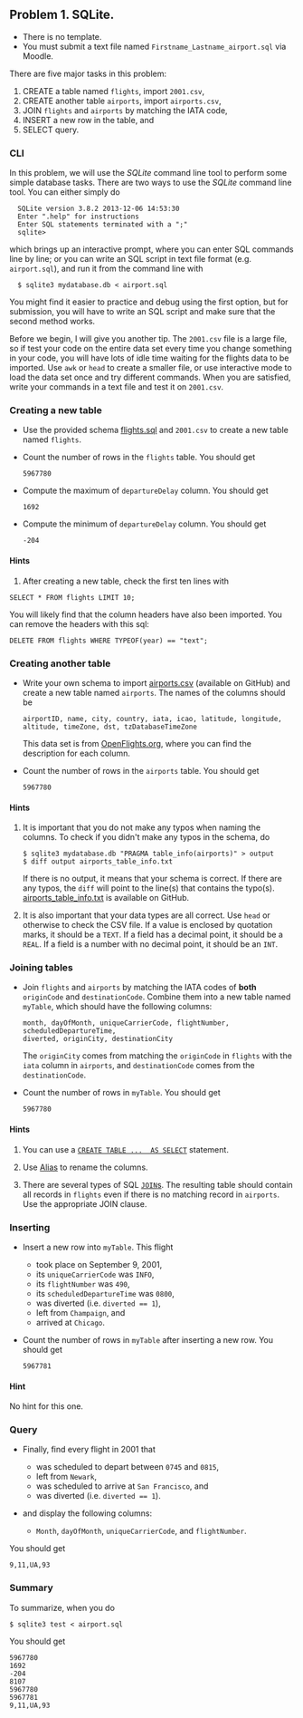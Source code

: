 ## Problem 1. SQLite.

- There is no template.
- You must submit a text file named `Firstname_Lastname_airport.sql`
  via Moodle.

There are five major tasks in this problem:

1. CREATE a table named `flights`, import `2001.csv`,
2. CREATE another table `airports`, import `airports.csv`,
3. JOIN `flights` and `airports` by matching the IATA code,
4. INSERT a new row in the table, and
5. SELECT query.

### CLI

In this problem, we will use the _SQLite_ command line tool to perform some
  simple database tasks. There are two ways to use the _SQLite_ command line
  tool. You can either simply do

```shell
  SQLite version 3.8.2 2013-12-06 14:53:30
  Enter ".help" for instructions
  Enter SQL statements terminated with a ";"
  sqlite> 
  ```

which brings up an interactive prompt, where you can enter SQL
  commands line by line; or you can write an SQL script in text
  file format (e.g. `airport.sql`), and run it from the command
  line with 

```shell
  $ sqlite3 mydatabase.db < airport.sql
```

You might find it easier to practice and debug using the
  first option, but for submission, you will have to write an
  SQL script and make sure that the second method works.

Before we begin, I will give you another tip. The `2001.csv` file is
  a large file, so if test your code on the entire data set
  every time you change something in your code, you will have lots
  of idle time waiting for the flights data to be imported.
  Use `awk` or `head` to create a smaller file,
  or use interactive mode to load the data set once and try different
  commands.
  When you are satisfied, write your commands in a text file and
  test it on `2001.csv`.

### Creating a new table

- Use the provided schema [flights.sql](flights.sql) and `2001.csv`
  to create a new table named `flights`.
- Count the number of rows in the `flights` table. You should get

  ```text
  5967780
  ```

- Compute the maximum of `departureDelay` column. You should get

  ```text
  1692
  ```

- Compute the minimum of `departureDelay` column. You should get

  ```text
  -204
  ```

#### Hints

1. After creating a new table, check the first ten lines with

  ```sqlite3
  SELECT * FROM flights LIMIT 10;
  ```

  You will likely find that the column headers have also been imported.
  You can remove the headers with this sql:

  ```sqlite3
  DELETE FROM flights WHERE TYPEOF(year) == "text";
  ```

### Creating another table

- Write your own schema to import [airports.csv](airports.csv)
  (available on GitHub) and create a new table named `airports`.
  The names of the columns should be

  ```text
  airportID, name, city, country, iata, icao, latitude, longitude, altitude, timeZone, dst, tzDatabaseTimeZone
  ```

  This data set is from [OpenFlights.org](http://openflights.org/data.html),
  where you can find the description for each column.

- Count the number of rows in the `airports` table. You should get

  ```text
  5967780
  ```

#### Hints

1. It is important that you do not make any typos when naming the columns.
   To check if you didn't make any typos in the schema, do

   ```shell
   $ sqlite3 mydatabase.db "PRAGMA table_info(airports)" > output
   $ diff output airports_table_info.txt
   ```

   If there is no output, it means that your schema is correct.
   If there are any typos, the `diff` will point to the line(s) that
   contains the typo(s). [airports\_table\_info.txt](airports_table_info.txt)
   is available on GitHub.

2. It is also important that your data types are all correct.
   Use `head` or otherwise to check the CSV file. If a value is enclosed
   by quotation marks, it should be a `TEXT`. If a field has a decimal point,
   it should be a `REAL`. If a field is a number with no decimal point,
   it should be an `INT`.

### Joining tables

- Join `flights` and `airports` by matching the IATA codes of **both**
  `originCode` and `destinationCode`. Combine them into a new table
  named `myTable`, which should have the following columns:

  ```text
  month, dayOfMonth, uniqueCarrierCode, flightNumber, scheduledDepartureTime,
  diverted, originCity, destinationCity
  ```

  The `originCity` comes from matching the `originCode` in `flights`
  with the `iata` column in `airports`, and `destinationCode` comes from
  the `destinationCode`.

- Count the number of rows in `myTable`. You should get

  ```text
  5967780
  ```

#### Hints

1. You can use a
   [`CREATE TABLE ...  AS SELECT`](https://www.sqlite.org/lang_createtable.html)   statement.

2. Use [Alias](http://en.wikipedia.org/wiki/Alias_%28SQL%29) to rename the
   columns.

3. There are several types of SQL
   [`JOIN`s](http://en.wikipedia.org/wiki/Join_%28SQL%29).
   The resulting table should contain all records in `flights`
   even if there is no matching record in `airports`. Use the appropriate
   JOIN clause.

### Inserting

- Insert a new row into `myTable`. This flight

  - took place on September 9, 2001,
  - its `uniqueCarrierCode` was `INFO`,
  - its `flightNumber` was `490`,
  - its `scheduledDepartureTime` was `0800`,
  - was diverted (i.e. `diverted == 1`),
  - left from `Champaign`, and
  - arrived at `Chicago`.

- Count the number of rows in `myTable` after inserting a new row.
  You should get

  ```text
  5967781
  ```

#### Hint

No hint for this one.

### Query

- Finally, find every flight in 2001 that

  - was scheduled to depart between `0745` and `0815`,
  - left from `Newark`,
  - was scheduled to arrive at `San Francisco`, and 
  - was diverted (i.e. `diverted == 1`).

- and display the following columns:
  
  - `Month`, `dayOfMonth`, `uniqueCarrierCode`, and `flightNumber`.

You should get

```text
9,11,UA,93
```

### Summary

To summarize, when you do

```shell
$ sqlite3 test < airport.sql
```

You should get

```text
5967780
1692
-204
8107
5967780
5967781
9,11,UA,93
```

